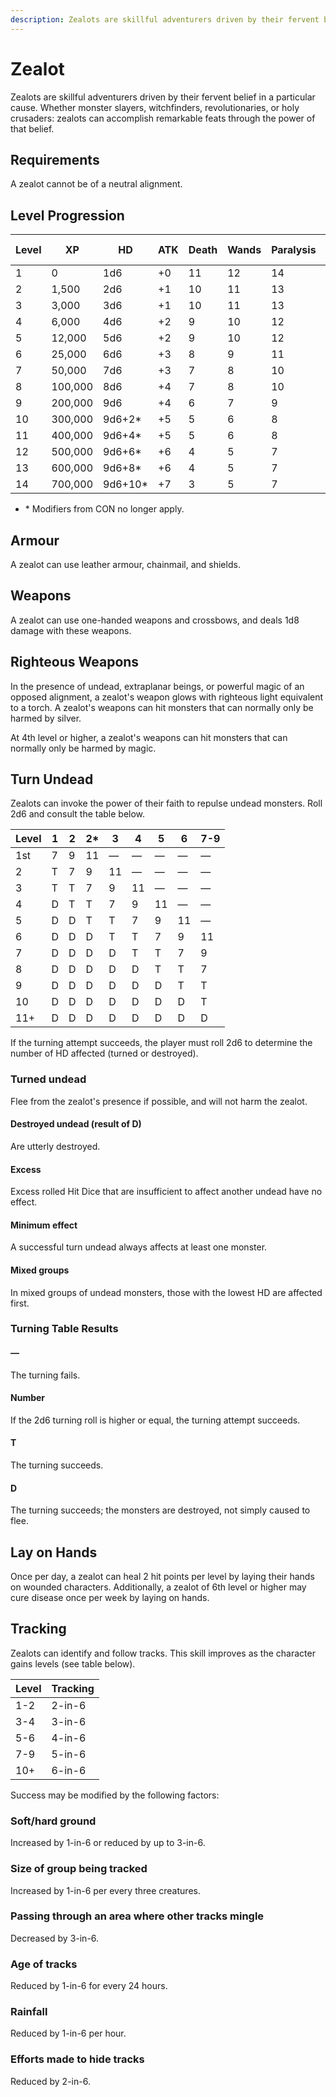 ```yaml
---
description: Zealots are skillful adventurers driven by their fervent belief in a particular cause. Whether monster slayers, witchfinders, revolutionaries, or holy crusaders; zealots can accomplish remarkable feats through the power of that belief.
---
```


# Zealot

Zealots are skillful adventurers driven by their fervent belief in a particular cause. Whether monster slayers, witchfinders, revolutionaries, or holy crusaders: zealots can accomplish remarkable feats through the power of that belief.

## Requirements
A zealot cannot be of a neutral alignment.

## Level Progression
|Level|XP|HD|ATK|Death|Wands|Paralysis|Breath Weapon|Spells|
|---|---|---|---|---|---|---|---|---|
|1|0      |1d6|+0|11|12|14|16|15|
|2|1,500   |2d6|+1|10|11|13|15|14|
|3|3,000   |3d6|+1|10|11|13|15|14|
|4|6,000  |4d6|+2|9|10|12|14|13|
|5|12,000  |5d6|+2|9|10|12|14|13|
|6|25,000  |6d6|+3|8|9|11|13|12|
|7|50,000  |7d6|+3|7|8|10|12|11|
|8|100,000 |8d6|+4|7|8|10|12|11|
|9|200,000 |9d6|+4|6|7|9|11|10|
|10|300,000|9d6+2*|+5|5|6|8|10|9|
|11|400,000|9d6+4*|+5|5|6|8|10|9|
|12|500,000|9d6+6*|+6|4|5|7|9|8|
|13|600,000|9d6+8*|+6|4|5|7|9|8|
|14|700,000|9d6+10*|+7|3|5|7|8|7|

- \* Modifiers from CON no longer apply. 

## Armour
A zealot can use leather armour, chainmail, and shields.

## Weapons
A zealot can use one-handed weapons and crossbows, and deals 1d8 damage with these weapons.

## Righteous Weapons
In the presence of undead, extraplanar beings, or powerful magic of an opposed alignment, a zealot's weapon glows with righteous light equivalent to a torch. A zealot's weapons can hit monsters that can normally only be harmed by silver.

At 4th level or higher, a zealot's weapons can hit monsters that can normally only be harmed by magic.

## Turn Undead
Zealots can invoke the power of their faith to repulse undead monsters. Roll 2d6 and consult the table below.

|Level|1|2|2*|3|4|5|6|7-9|
|-    |-|-|- |-|-|-|-|-  |
|1st  |7|9|11|—|—|—|—|—  |
|2|T|7|9|	11 	|— 	|— 	|— 	|—|
|3|T|T|7|	9 	|11 |— 	|— 	|—|
|4|D|T|T|	7 	|9 	|11 |— 	|—|
|5|D|D|T|	T 	|7 	|9 	|11 |—|
|6|D|D|D|	T 	|T 	|7 	|9 	|11|
|7|D|D|D|	D 	|T 	|T 	|7 	|9|
|8|D|D|D|	D 	|D 	|T 	|T 	|7|
|9|D|D|D|	D 	|D 	|D 	|T 	|T|
|10|D|D|D|D|D 	|D 	|D 	|T|
|11+|D|D|D|D|D|D|D|D|

If the turning attempt succeeds, the player must roll 2d6 to determine the number of HD affected (turned or destroyed).

### Turned undead
Flee from the zealot's presence if possible, and will not harm the zealot.

#### Destroyed undead (result of D)
Are utterly destroyed.

#### Excess
Excess rolled Hit Dice that are insufficient to affect another undead have no effect.

#### Minimum effect
A successful turn undead always affects at least one monster.
#### Mixed groups
In mixed groups of undead monsters, those with the lowest HD are affected first.
### Turning Table Results
#### —
The turning fails.

#### Number
If the 2d6 turning roll is higher or equal, the turning attempt succeeds.

#### T
The turning succeeds.

#### D
The turning succeeds; the monsters are destroyed, not simply caused to flee. 

## Lay on Hands
Once per day, a zealot can heal 2 hit points per level by laying their hands on wounded characters. Additionally, a zealot of 6th level or higher may cure disease once per week by laying on hands.

## Tracking
Zealots can identify and follow tracks. This skill improves as the character gains levels (see table below). 

| Level | Tracking |
| - | - |
| 1-2 | 2-in-6 |
| 3-4 | 3-in-6 |
| 5-6 | 4-in-6 |
| 7-9 | 5-in-6 |
| 10+ | 6-in-6 | 

Success may be modified by the following factors:

### Soft/hard ground
Increased by 1-in-6 or reduced by up to 3-in-6.

### Size of group being tracked
Increased by 1-in-6 per every three creatures.

### Passing through an area where other tracks mingle
Decreased by 3-in-6.

### Age of tracks
Reduced by 1-in-6 for every 24 hours.

### Rainfall
Reduced by 1-in-6 per hour.

### Efforts made to hide tracks
Reduced by 2-in-6.

